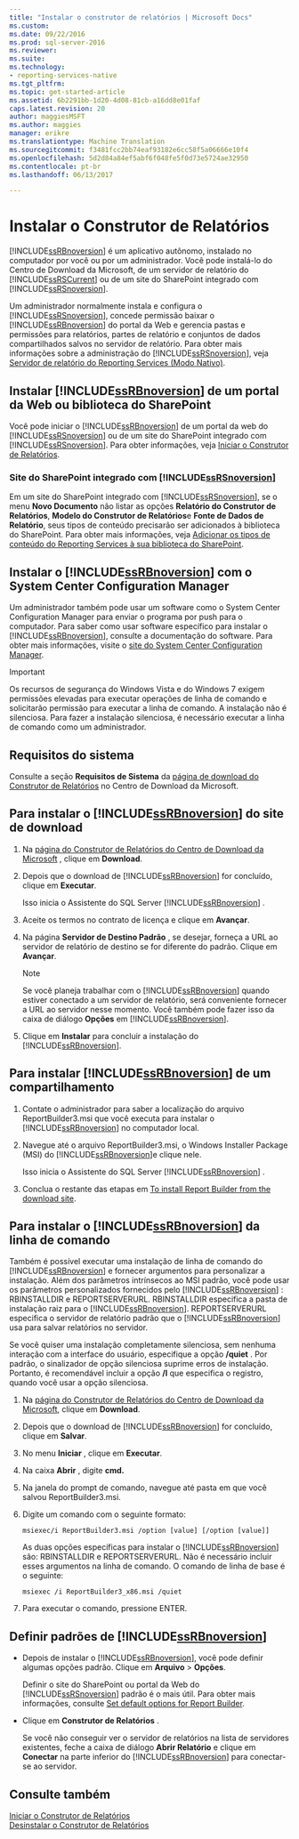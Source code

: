 ```yaml
---
title: "Instalar o construtor de relatórios | Microsoft Docs"
ms.custom: 
ms.date: 09/22/2016
ms.prod: sql-server-2016
ms.reviewer: 
ms.suite: 
ms.technology:
- reporting-services-native
ms.tgt_pltfrm: 
ms.topic: get-started-article
ms.assetid: 6b2291bb-1d20-4d08-81cb-a16dd8e01faf
caps.latest.revision: 20
author: maggiesMSFT
ms.author: maggies
manager: erikre
ms.translationtype: Machine Translation
ms.sourcegitcommit: f3481fcc2bb74eaf93182e6cc58f5a06666e10f4
ms.openlocfilehash: 5d2d84a84ef5abf6f048fe5f0d73e5724ae32950
ms.contentlocale: pt-br
ms.lasthandoff: 06/13/2017

---
```

# <a name="install-report-builder"></a>Instalar o Construtor de Relatórios
  [!INCLUDE[ssRBnoversion](../../includes/ssrbnoversion-md.md)] é um aplicativo autônomo, instalado no computador por você ou por um administrador. Você pode instalá-lo do Centro de Download da Microsoft, de um servidor de relatório do [!INCLUDE[ssRSCurrent](../../includes/ssrscurrent-md.md)] ou de um site do SharePoint integrado com [!INCLUDE[ssRSnoversion](../../includes/ssrsnoversion-md.md)].  
  
 Um administrador normalmente instala e configura o [!INCLUDE[ssRSnoversion](../../includes/ssrsnoversion-md.md)], concede permissão baixar o [!INCLUDE[ssRBnoversion](../../includes/ssrbnoversion-md.md)] do portal da Web e gerencia pastas e permissões para relatórios, partes de relatório e conjuntos de dados compartilhados salvos no servidor de relatório. Para obter mais informações sobre a administração do [!INCLUDE[ssRSnoversion](../../includes/ssrsnoversion-md.md)], veja [Servidor de relatório do Reporting Services &#40;Modo Nativo&#41;](../../reporting-services/report-server/reporting-services-report-server-native-mode.md).  
  
## <a name="install-includessrbnoversionincludesssrbnoversion-mdmd-from--a--web-portal-or-sharepoint-library"></a>Instalar [!INCLUDE[ssRBnoversion](../../includes/ssrbnoversion-md.md)] de um portal da Web ou biblioteca do SharePoint 
  
 Você pode iniciar o [!INCLUDE[ssRBnoversion](../../includes/ssrbnoversion-md.md)] de um portal da web do [!INCLUDE[ssRSnoversion](../../includes/ssrsnoversion-md.md)] ou de um site do SharePoint integrado com [!INCLUDE[ssRSnoversion](../../includes/ssrsnoversion-md.md)]. Para obter informações, veja [Iniciar o Construtor de Relatórios](../../reporting-services/report-builder/start-report-builder.md).  
  
### <a name="sharepoint-site-integrated-with-includessrsnoversionincludesssrsnoversion-mdmd"></a>Site do SharePoint integrado com [!INCLUDE[ssRSnoversion](../../includes/ssrsnoversion-md.md)]
  
 Em um site do SharePoint integrado com [!INCLUDE[ssRSnoversion](../../includes/ssrsnoversion-md.md)], se o menu **Novo Documento** não listar as opções **Relatório do Construtor de Relatórios**, **Modelo do Construtor de Relatórios**e **Fonte de Dados de Relatório**, seus tipos de conteúdo precisarão ser adicionados à biblioteca do SharePoint. Para obter mais informações, veja [Adicionar os tipos de conteúdo do Reporting Services à sua biblioteca do SharePoint](../../reporting-services/report-server-sharepoint/add-reporting-services-content-types-to-a-sharepoint-library.md).  
 
## <a name="install-includessrbnoversionincludesssrbnoversion-mdmd-with-system-center-configuration-manager"></a>Instalar o [!INCLUDE[ssRBnoversion](../../includes/ssrbnoversion-md.md)] com o System Center Configuration Manager 
  
 Um administrador também pode usar um software como o System Center Configuration Manager para enviar o programa por push para o computador. Para saber como usar software específico para instalar o [!INCLUDE[ssRBnoversion](../../includes/ssrbnoversion-md.md)], consulte a documentação do software. Para obter mais informações, visite o [site do System Center Configuration Manager](https://www.microsoft.com/en-us/cloud-platform/system-center-configuration-manager).  
  
> [!IMPORTANT]  
>  Os recursos de segurança do Windows Vista e do Windows 7 exigem permissões elevadas para executar operações de linha de comando e solicitarão permissão para executar a linha de comando. A instalação não é silenciosa. Para fazer a instalação silenciosa, é necessário executar a linha de comando como um administrador.  
  
## <a name="system-requirements"></a>Requisitos do sistema
  
 Consulte a seção **Requisitos de Sistema** da [página de download do Construtor de Relatórios](http://go.microsoft.com/fwlink/?LinkID=734968) no Centro de Download da Microsoft.
  
##  <a name="download"></a> Para instalar o [!INCLUDE[ssRBnoversion](../../includes/ssrbnoversion-md.md)] do site de download  
  
1.  Na [página do Construtor de Relatórios do Centro de Download da Microsoft](http://go.microsoft.com/fwlink/?LinkID=734968) , clique em **Download**.  
  
2.  Depois que o download de [!INCLUDE[ssRBnoversion](../../includes/ssrbnoversion-md.md)] for concluído, clique em  **Executar**.  
  
     Isso inicia o Assistente do SQL Server [!INCLUDE[ssRBnoversion](../../includes/ssrbnoversion-md.md)] .  
  
3.  Aceite os termos no contrato de licença e clique em **Avançar**.  
  
4.  Na página **Servidor de Destino Padrão** , se desejar, forneça a URL ao servidor de relatório de destino se for diferente do padrão. Clique em **Avançar**.  
  
    > [!NOTE]  
    >  Se você planeja trabalhar com o [!INCLUDE[ssRBnoversion](../../includes/ssrbnoversion-md.md)] quando estiver conectado a um servidor de relatório, será conveniente fornecer a URL ao servidor nesse momento. Você também pode fazer isso da caixa de diálogo **Opções** em [!INCLUDE[ssRBnoversion](../../includes/ssrbnoversion-md.md)].  
  
5.  Clique em **Instalar** para concluir a instalação do [!INCLUDE[ssRBnoversion](../../includes/ssrbnoversion-md.md)].  
  
## <a name="to-install-includessrbnoversionincludesssrbnoversion-mdmd-from-a-share"></a>Para instalar [!INCLUDE[ssRBnoversion](../../includes/ssrbnoversion-md.md)] de um compartilhamento  
  
1.  Contate o administrador para saber a localização do arquivo ReportBuilder3.msi que você executa para instalar o [!INCLUDE[ssRBnoversion](../../includes/ssrbnoversion-md.md)] no computador local.  
  
2.  Navegue até o arquivo ReportBuilder3.msi, o Windows Installer Package (MSI) do [!INCLUDE[ssRBnoversion](../../includes/ssrbnoversion-md.md)]e clique nele.  
  
     Isso inicia o Assistente do SQL Server [!INCLUDE[ssRBnoversion](../../includes/ssrbnoversion-md.md)] .  
  
3.  Conclua o restante das etapas em [To install Report Builder from the download site](#download).  
  
## <a name="to-install-includessrbnoversionincludesssrbnoversion-mdmd-from-the-command-line"></a>Para instalar o [!INCLUDE[ssRBnoversion](../../includes/ssrbnoversion-md.md)] da linha de comando 

 Também é possível executar uma instalação de linha de comando do [!INCLUDE[ssRBnoversion](../../includes/ssrbnoversion-md.md)] e fornecer argumentos para personalizar a instalação. Além dos parâmetros intrínsecos ao MSI padrão, você pode usar os parâmetros personalizados fornecidos pelo [!INCLUDE[ssRBnoversion](../../includes/ssrbnoversion-md.md)] : RBINSTALLDIR e REPORTSERVERURL. RBINSTALLDIR especifica a pasta de instalação raiz para o [!INCLUDE[ssRBnoversion](../../includes/ssrbnoversion-md.md)]. REPORTSERVERURL especifica o servidor de relatório padrão que o [!INCLUDE[ssRBnoversion](../../includes/ssrbnoversion-md.md)] usa para salvar relatórios no servidor.  
  
 Se você quiser uma instalação completamente silenciosa, sem nenhuma interação com a interface do usuário, especifique a opção **/quiet** . Por padrão, o sinalizador de opção silenciosa suprime erros de instalação. Portanto, é recomendável incluir a opção **/l** que especifica o registro, quando você usar a opção silenciosa.   
  
1.  Na [página do Construtor de Relatórios do Centro de Download da Microsoft](http://go.microsoft.com/fwlink/?LinkID=734968), clique em **Download**.  
  
2.  Depois que o download de [!INCLUDE[ssRBnoversion](../../includes/ssrbnoversion-md.md)] for concluído, clique em  **Salvar**.  
  
3.  No menu **Iniciar** , clique em **Executar**.  
  
4.  Na caixa **Abrir** , digite **cmd.**  
  
5.  Na janela do prompt de comando, navegue até pasta em que você salvou ReportBuilder3.msi.  
  
6.  Digite um comando com o seguinte formato:  
  
     `msiexec/i ReportBuilder3.msi /option [value] [/option [value]]`  
  
     As duas opções específicas para instalar o [!INCLUDE[ssRBnoversion](../../includes/ssrbnoversion-md.md)] são: RBINSTALLDIR e REPORTSERVERURL. Não é necessário incluir esses argumentos na linha de comando. O comando de linha de base é o seguinte:  
  
     `msiexec /i ReportBuilder3_x86.msi /quiet`  
  
7.  Para executar o comando, pressione ENTER.  
  
## <a name="set-includessrbnoversionincludesssrbnoversion-mdmd-defaults"></a>Definir padrões de [!INCLUDE[ssRBnoversion](../../includes/ssrbnoversion-md.md)]  
  
-   Depois de instalar o [!INCLUDE[ssRBnoversion](../../includes/ssrbnoversion-md.md)], você pode definir algumas opções padrão. Clique em **Arquivo** > **Opções**.  
  
     Definir o site do SharePoint ou portal da Web do [!INCLUDE[ssRSnoversion](../../includes/ssrsnoversion-md.md)] padrão é o mais útil. Para obter mais informações, consulte [Set default options for Report Builder](../../reporting-services/report-builder/set-default-options-for-report-builder.md).  
  
-   Clique em **Construtor de Relatórios** .  
  
     Se você não conseguir ver o servidor de relatórios na lista de servidores existentes, feche a caixa de diálogo **Abrir Relatório** e clique em **Conectar** na parte inferior do [!INCLUDE[ssRBnoversion](../../includes/ssrbnoversion-md.md)] para conectar-se ao servidor.  
  
## <a name="see-also"></a>Consulte também  
 [Iniciar o Construtor de Relatórios](../../reporting-services/report-builder/start-report-builder.md)   
 [Desinstalar o Construtor de Relatórios](../../reporting-services/install-windows/uninstall-report-builder.md)  
  
  

